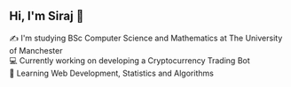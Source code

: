 
## Hi, I'm Siraj 👋
  
✍️ I'm studying BSc Computer Science and Mathematics at The University of Manchester<br>
💻 Currently working on developing a Cryptocurrency Trading Bot<br>
🌱 Learning Web Development, Statistics and Algorithms
